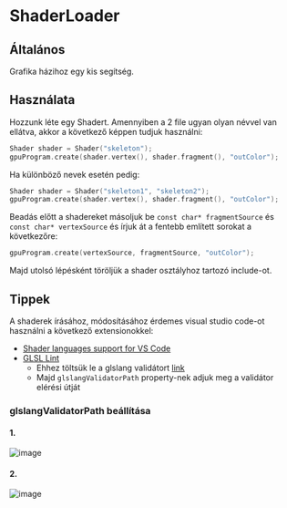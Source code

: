 # ShaderLoader

## Általános

Grafika házihoz egy kis segítség.

## Használata

Hozzunk léte egy Shadert. Amennyiben a 2 file ugyan olyan névvel van ellátva, akkor a következő képpen tudjuk használni:
``` cpp
Shader shader = Shader("skeleton");
gpuProgram.create(shader.vertex(), shader.fragment(), "outColor");
```

Ha különböző nevek esetén pedig:
``` cpp
Shader shader = Shader("skeleton1", "skeleton2");
gpuProgram.create(shader.vertex(), shader.fragment(), "outColor");
```

Beadás előtt a shadereket másoljuk be `const char* fragmentSource` és `const char* vertexSource` és írjuk át a fentebb említett sorokat a következőre:
``` cpp
gpuProgram.create(vertexSource, fragmentSource, "outColor");
```
Majd utolsó lépésként töröljük a shader osztályhoz tartozó include-ot. 

## Tippek

A shaderek írásához, módosításához érdemes visual studio code-ot használni a következő extensionokkel:
* [Shader languages support for VS Code](https://marketplace.visualstudio.com/items?itemName=slevesque.shader)
* [GLSL Lint](https://marketplace.visualstudio.com/items?itemName=dtoplak.vscode-glsllint)
  * Ehhez töltsük le a glslang validátort [link](https://github.com/KhronosGroup/glslang)
  * Majd `glslangValidatorPath` property-nek adjuk meg a validátor elérési útját

### glslangValidatorPath beállítása 

#### 1.

![image](https://github.com/Zsupi/ShaderLoader/assets/73688652/516373c6-d6bd-476e-9272-37f81b290a20)

#### 2.

![image](https://github.com/Zsupi/ShaderLoader/assets/73688652/3123fdb2-2273-4c8d-a233-acbe25d2458b)
